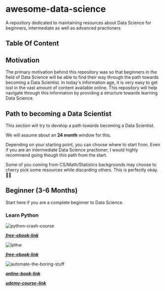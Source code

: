 # awesome-data-science
A repository dedicated to maintaining resources about Data Science for beginners, intermediate as well as advanced practioners

## Table Of Content  

## Motivation

The primary motivation behind this repository was so that beginners in the field of Data Science will be able to find their way through the path towards becoming a Data Scientist. In today's information age, it is very easy to get lost in the vast amount of content available online. This repository will help navigate through this information by providing a structure towards learning Data Science.

## Path to becoming a Data Scientist

This section will try to develop a path towards becoming a Data Scientist. 

We will assume about an **24 month** window for this. 

Depending on your starting point, you can choose where to start from. Even if you are an intermediate Data Science practioner, I would highly recommend going though this path from the start.

Some of you coming from CS/Math/Statistics backgrounds may choose to cherry pick some resources while discarding others. This is perfectly okay. 👍🏼

## Beginner (3-6 Months)

Start here if you are a complete beginner to Data Science.

### Learn Python

![python-crash-course](https://ehmatthes.github.io/pcc/images/cover.jpg)

[**_free-ebook-link_**](http://bedford-computing.co.uk/learning/wp-content/uploads/2015/10/No.Starch.Python.Oct_.2015.ISBN_.1593276036.pdf)

![lpthw](https://learning.oreilly.com/library/cover/9780133124316/250w/)

[**_free-ebook-link_**](https://drive.google.com/file/d/0B-hV1HrMP8j1OWpEWXBXbUJsNms/view)

![automate-the-boring-stuff](https://automatetheboringstuff.com/images/automate_2e_cover.png)

[**_online-book-link_**](https://automatetheboringstuff.com/)

[**_udemy-course-link_**](https://www.udemy.com/course/automate/)